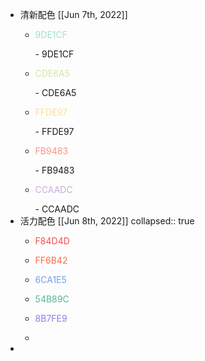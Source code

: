 - 清新配色 [[Jun 7th, 2022]]
	- <p style="color: #9DE1CF">9DE1CF</P>
		- 9DE1CF
	- <p style="color: #CDE6A5">CDE6A5</P>
		- CDE6A5
	- <p style="color: #FFDE97">FFDE97</P>
		- FFDE97
	- <p style="color: #FB9483">FB9483</P>
		- FB9483
	- <p style="color: #CCAADC">CCAADC</P>
		- CCAADC
- 活力配色 [[Jun 8th, 2022]]
  collapsed:: true
	- <p style="color:#F84D4D">F84D4D</p>
	- <p style="color:#FF6B42">FF6B42</p>
	- <p style="color:#6CA1E5">6CA1E5</p>
	- <p style="color:#54B89C">54B89C</p>
	- <p style="color:#8B7FE9">8B7FE9</p>
	-
-